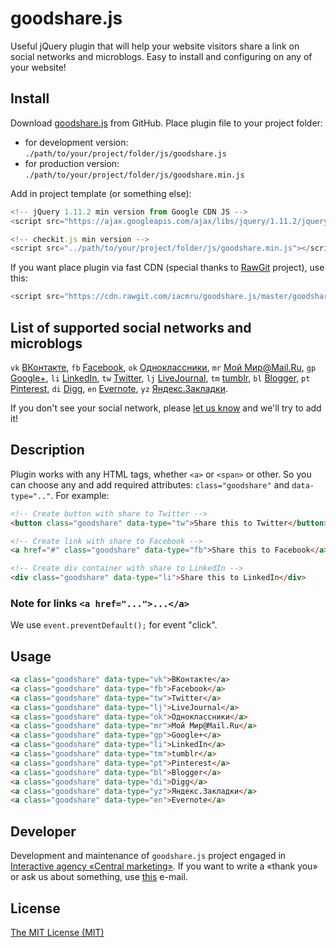 # goodshare.js
Useful jQuery plugin that will help your website visitors share a link on social networks and microblogs. Easy to install and configuring on any of your website!
## Install
Download [goodshare.js](https://github.com/iacmru/goodshare.js/archive/master.zip) from GitHub. Place plugin file to your project folder:
* for development version: ``./path/to/your/project/folder/js/goodshare.js``
* for production version: ``./path/to/your/project/folder/js/goodshare.min.js``

Add in project template (or something else):

```javascript
<!-- jQuery 1.11.2 min version from Google CDN JS -->
<script src="https://ajax.googleapis.com/ajax/libs/jquery/1.11.2/jquery.min.js"></script>

<!-- checkit.js min version -->
<script src="../path/to/your/project/folder/js/goodshare.min.js"></script>
```
If you want place plugin via fast CDN (special thanks to [RawGit](https://rawgit.com/) project), use this:

```javascript
<script src="https://cdn.rawgit.com/iacmru/goodshare.js/master/goodshare.min.js"></script>
```

## List of supported social networks and microblogs

`vk` [ВКонтакте](http://vk.com), `fb` [Facebook](http://facebook.com), `ok` [Одноклассники](http://ok.ru), `mr` [Мой Мир@Mail.Ru](http://my.mail.ru), `gp` [Google+](http://plus.google.ru), `li` [LinkedIn](http://linkedin.com), `tw` [Twitter](http://twitter.com), `lj` [LiveJournal](http://livejournal.com), `tm` [tumblr](http://tumblr.com), `bl` [Blogger](http://blogger.com), `pt` [Pinterest](http://pinterest.com), `di` [Digg](http://digg.com), `en` [Evernote](http://evernote.com), `yz` [Яндекс.Закладки](http://zakladki.yandex.ru).

If you don't see your social network, please [let us know](https://github.com/iacmru/goodshare.js#developer) and we'll try to add it!

## Description

Plugin works with any HTML tags, whether `<a>` or `<span>` or other. So you can choose any and add required attributes: `class="goodshare"` and `data-type=".."`. For example:

```html
<!-- Create button with share to Twitter -->
<button class="goodshare" data-type="tw">Share this to Twitter</button>

<!-- Create link with share to Facebook -->
<a href="#" class="goodshare" data-type="fb">Share this to Facebook</a>

<!-- Create div container with share to LinkedIn -->
<div class="goodshare" data-type="li">Share this to LinkedIn</div>
```

### Note for links `<a href="...">...</a>`

We use `event.preventDefault();` for event "click".

## Usage

```html
<a class="goodshare" data-type="vk">ВКонтакте</a> 
<a class="goodshare" data-type="fb">Facebook</a> 
<a class="goodshare" data-type="tw">Twitter</a> 
<a class="goodshare" data-type="lj">LiveJournal</a> 
<a class="goodshare" data-type="ok">Одноклассники</a> 
<a class="goodshare" data-type="mr">Мой Мир@Mail.Ru</a> 
<a class="goodshare" data-type="gp">Google+</a> 
<a class="goodshare" data-type="li">LinkedIn</a> 
<a class="goodshare" data-type="tm">tumblr</a> 
<a class="goodshare" data-type="pt">Pinterest</a> 
<a class="goodshare" data-type="bl">Blogger</a> 
<a class="goodshare" data-type="di">Digg</a> 
<a class="goodshare" data-type="yz">Яндекс.Закладки</a> 
<a class="goodshare" data-type="en">Evernote</a>
```

## Developer

Development and maintenance of `goodshare.js` project engaged in [Interactive agency «Central marketing»](http://iacm.ru). If you want to write a «thank you» or ask us about something, use [this](mailto:support@iacm.ru) e-mail.

## License

[The MIT License (MIT)](https://github.com/iacmru/goodshare.js/blob/master/LICENSE)
